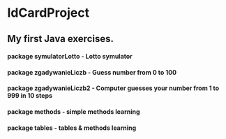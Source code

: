 # IdCardProject

<h2>My first Java exercises.</h2>

<h4>package symulatorLotto - Lotto symulator</h4>
<h4>package zgadywanieLiczb - Guess number  from 0 to 100</h4>
<h4>package zgadywanieLiczb2 - Computer guesses your number from 1 to 999 in 10 steps</h4>
<h4>package methods - simple methods learning</h4>
<h4>package tables - tables & methods learning</h4>
